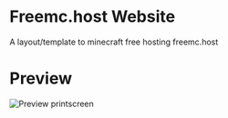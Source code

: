 # Freemc.host Website
A layout/template to minecraft free hosting freemc.host

# Preview
![Preview printscreen](https://i.ibb.co/ykxhNgj/Freemc-host.png)

